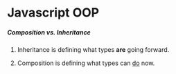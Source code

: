 # Javascript OOP

##### Composition vs. Inheritance

1. Inheritance is defining what types __are__ going forward.

2. Composition is defining what types can <a href="https://www.youtube.com/watch?v=wfMtDGfHWpA" target="_blank">do</a> now.

#
